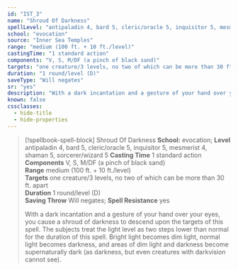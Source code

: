 ```yaml
---
id: "IST_3"
name: "Shroud Of Darkness"
spellLevel: "antipaladin 4, bard 5, cleric/oracle 5, inquisitor 5, mesmerist 4, shaman 5, sorcerer/wizard 5"
school: "evocation"
source: "Inner Sea Temples"
range: "medium (100 ft. + 10 ft./level)"
castingTime: "1 standard action"
components: "V, S, M/DF (a pinch of black sand)"
targets: "one creature/3 levels, no two of which can be more than 30 ft. apart"
duration: "1 round/level (D)"
saveType: "Will negates"
sr: "yes"
description: "With a dark incantation and a gesture of your hand over your eyes, you cause a shroud of darkness to descend upon the targets of this spell. The subjects treat the light level as two steps lower than normal for the duration of this spell. Bright light becomes dim light, normal light becomes darkness, and areas of dim light and darkness become supernaturally dark (as darkness, but even creatures with darkvision cannot see)."
known: false
cssclasses:
  - hide-title
  - hide-properties
---
```


> [!spellbook-spell-block] Shroud Of Darkness
> **School:** evocation; **Level** antipaladin 4, bard 5, cleric/oracle 5, inquisitor 5, mesmerist 4, shaman 5, sorcerer/wizard 5
> **Casting Time** 1 standard action  
> **Components** V, S, M/DF (a pinch of black sand)  
> **Range** medium (100 ft. + 10 ft./level)  
> **Targets** one creature/3 levels, no two of which can be more than 30 ft. apart  
> **Duration** 1 round/level (D)  
> **Saving Throw** Will negates; **Spell Resistance** yes
> 
> With a dark incantation and a gesture of your hand over your eyes, you cause a shroud of darkness to descend upon the targets of this spell. The subjects treat the light level as two steps lower than normal for the duration of this spell. Bright light becomes dim light, normal light becomes darkness, and areas of dim light and darkness become supernaturally dark (as darkness, but even creatures with darkvision cannot see).
